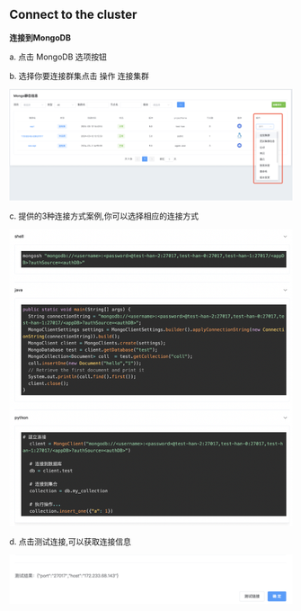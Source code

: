 ## Connect to the cluster

**连接到MongoDB**

a. 点击 MongoDB 选项按钮

b. 选择你要连接群集点击 操作 连接集群

![1](../../../../../../images/whalealPlatformImages/Connecttothecluster.png)

c. 提供的3种连接方式案例,你可以选择相应的连接方式

![1](../../../../../../images/whalealPlatformImages/Connecttothecluster1.png)

d. 点击测试连接,可以获取连接信息

![1](../../../../../../images/whalealPlatformImages/Connecttothecluster2.png)

